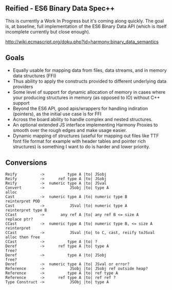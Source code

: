 ## Reified - ES6 Binary Data Spec++

This is currently a Work In Progress but it's coming along quickly. The goal is, at baseline, full implementation of the ES6 Binary Data API (which is itself incomplete currently but close enough).

http://wiki.ecmascript.org/doku.php?id=harmony:binary_data_semantics

## Goals

* Equally usable for mapping data from files, data streams, and in memory data structures (FFI)
* Thus ability to apply the constructs provided to different underlying data providers
* Some level of support for dynamic allocation of memory in cases where your producing structures in memory (as opposed to IO) without C++ support
* Beyond the ES6 API, good apis/wrappers for handling indiration (pointers), as the initial use case is for FFI
* Across the board ability to handle complex and nested structures.
* An optional extended JS interface implementing Harmony Proxies to smooth over the rough edges and make usage easier.
* Dynamic mapping of structures (useful for mapping out files like TTF font file format for example with header tables and pointer rich structures) is something I want to do is harder and lower priority.


## Conversions


```
Reify          ->          type A |to| JSobj
Reify          ->      ref type A |to| JSobj
Reify          ->  numeric type A |to| JSval
Convert        ->           JSobj |to| type A                        alloc
Cast           ->  numeric type A |to| numeric type B                reinterpret POD
Cast           ->           JSval |to| numeric type A                reinterpret type B
CCast          ->       any ref A |to| any ref B <= size A           replace ptr?
CCast          ->  numeric type A |to| numeric type B, <= size A     reinterpret
CCast          ->           JSval |to| to C, cast, reiify toJSval    alloc then free
CCast          ->          type A |to| ?
Deref          ->      ref type A |to| type A                        free?
Deref          ->          type A |to| JSobj                         free?
Deref          ->  numeric type A |to| JSval or error?
Reference      ->           JSobj |to| JSobj ref outside heap?
Reference      ->          type A |to| ref type A
Reference      ->      ref type A |to| ref ref ?
Type Construct ->           JSObj |to| type A
```